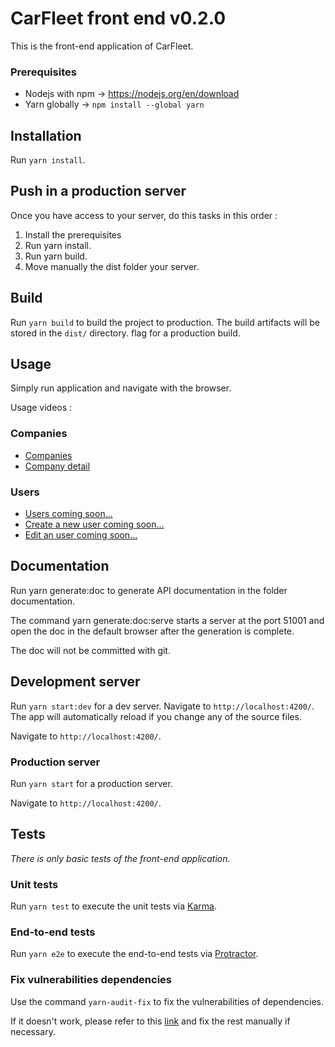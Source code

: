 # CarFleet front end v0.2.0

This is the front-end application of CarFleet.

### Prerequisites

- Nodejs with npm -> https://nodejs.org/en/download
- Yarn globally -> `npm install --global yarn`

## Installation

Run `yarn install`.

## Push in a production server

Once you have access to your server, do this tasks in this order :

1. Install the prerequisites
1. Run yarn install.
1. Run yarn build.
1. Move manually the dist folder your server.

## Build

Run `yarn build` to build the project to production. The build artifacts will be stored in the `dist/` directory.
flag for a production build.

## Usage

Simply run application and navigate with the browser.

Usage videos :

### Companies

- [Companies](https://youtu.be/Uj-ytaJhz1I)
- [Company detail](https://youtu.be/YVXg963OmCQ)

### Users

- [Users coming soon...](https://youtu.be/ceh57pPFyTw)
- [Create a new user coming soon...](https://youtu.be/UiAH7_0JF0Q)
- [Edit an user coming soon...](https://youtu.be/efMSJDp7acA)

## Documentation

Run yarn generate:doc to generate API documentation in the folder documentation.

The command yarn generate:doc:serve starts a server at the port 51001 and open the doc in the default browser after the generation is complete.

The doc will not be committed with git.

## Development server

Run `yarn start:dev` for a dev server. Navigate to `http://localhost:4200/`. The app will automatically reload if you
change any of the source files.

Navigate to `http://localhost:4200/`.

### Production server

Run `yarn start` for a production server.

Navigate to `http://localhost:4200/`.

## Tests

_There is only basic tests of the front-end application._

### Unit tests

Run `yarn test` to execute the unit tests via [Karma](https://karma-runner.github.io).

### End-to-end tests

Run `yarn e2e` to execute the end-to-end tests via [Protractor](http://www.protractortest.org/).

### Fix vulnerabilities dependencies

Use the command `yarn-audit-fix` to fix the vulnerabilities of dependencies.

If it doesn't work, please refer to this [link](https://stackoverflow.com/a/60878037) and fix the rest manually if 
necessary.

